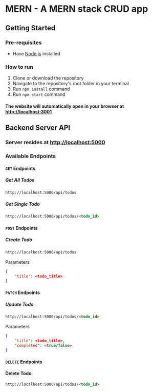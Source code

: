# MERN - A MERN stack CRUD app

## Getting Started

### Pre-requisites

- Have [Node.js](https://nodejs.org/en/) installed

### How to run

1. Clone or download the repository
2. Navigate to the repository's root folder in your terminal
3. Run `npm install` command
4. Run `npm start` command

#### The website will automatically open in your browser at [http://localhost:3001](http://localhost:3001)

## Backend Server API

### Server resides at [http://localhost:5000](http://localhost:5000)

### Available Endpoints

#### `GET` Endpoints

##### Get All Todos

```markdown
http://localhost:5000/api/todos
```

##### Get Single Todo

```markdown
http://localhost:5000/api/todos/<todo_id>
```

#### `POST` Endpoints

##### Create Todo

```markdown
http://localhost:5000/api/todos
```

Parameters

```json
{
    "title": <todo_title>
}
```

#### `PATCH` Endpoints

##### Update Todo

```markdown
http://localhost:5000/api/todos/<todo_id>
```

Parameters

```json
{
    "title": <todo_title>,
    "completed": <true/false>
}
```

#### `DELETE` Endpoints

#### Delete Todo

```markdown
http://localhost:5000/api/todos/<todo_id>
```
